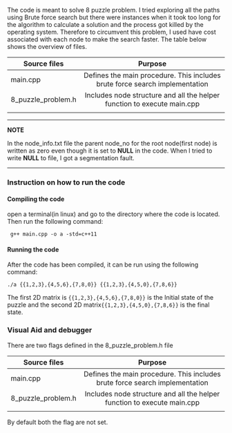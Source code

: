 The code is meant to solve 8 puzzle problem. I tried exploring all the paths using Brute force search but there were instances when it took too long for the algorithm to calculate a solution and the process got killed by the operating system. Therefore to circumvent this problem, I used have cost associated with each node to make the search faster. The table below shows the overview of files.

| Source files       	|                                   Purpose                                   	|
|--------------------	|:---------------------------------------------------------------------------:	|
| main.cpp           	| Defines the main procedure. This includes brute force search implementation 	|
| 8_puzzle_problem.h 	| Includes node structure and all the helper function to execute main.cpp     	|
|                    	|                                                                             	|


---
**NOTE**

In the node_info.txt file the parent node_no for the root node(first node) is written as zero even though it is set to **NULL** in the code. When I tried to write **NULL** to file, I got a segmentation fault.

---


### Instruction on how to run the code

#### Compiling the code
open a terminal(in linux) and go to the directory where the code is located. Then run the following command:
```
 g++ main.cpp -o a -std=c++11
```
#### Running the code
After the code has been compiled, it can be run using the following command:
```
./a {{1,2,3},{4,5,6},{7,8,0}} {{1,2,3},{4,5,0},{7,8,6}}

```
The first 2D matrix is ```{{1,2,3},{4,5,6},{7,8,0}}``` is the Initial state of the puzzle and the second 2D matrix```{{1,2,3},{4,5,0},{7,8,6}}``` is the final state.


### Visual Aid and debugger
There are two flags defined in the 8_puzzle_problem.h file

| Source files       	|                                   Purpose                                   	|
|--------------------	|:---------------------------------------------------------------------------:	|
| main.cpp           	| Defines the main procedure. This includes brute force search implementation 	|
| 8_puzzle_problem.h 	| Includes node structure and all the helper function to execute main.cpp     	|
|                    	|                                                                             	|

By default both the flag are not set.
